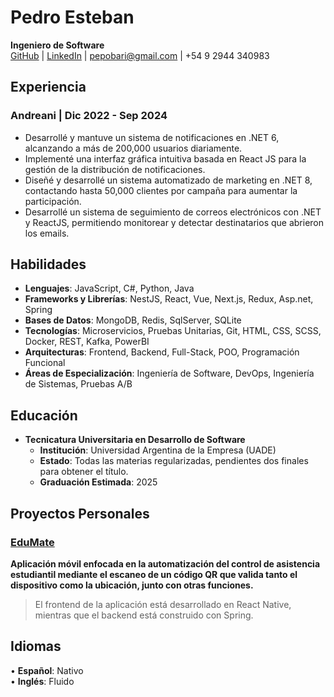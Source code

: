 # Pedro Esteban  
**Ingeniero de Software**  
[GitHub](https://github.com/pepuwu) | [LinkedIn](https://www.linkedin.com/in/pedro-esteban/) | [pepobari@gmail.com](mailto:pepobari@gmail.com) | +54 9 2944 340983  

## Experiencia  

### Andreani | Dic 2022 - Sep 2024  
- Desarrollé y mantuve un sistema de notificaciones en .NET 6, alcanzando a más de 200,000 usuarios diariamente.  
- Implementé una interfaz gráfica intuitiva basada en React JS para la gestión de la distribución de notificaciones.  
- Diseñé y desarrollé un sistema automatizado de marketing en .NET 8, contactando hasta 50,000 clientes por campaña para aumentar la participación.  
- Desarrollé un sistema de seguimiento de correos electrónicos con .NET y ReactJS, permitiendo monitorear y detectar destinatarios que abrieron los emails.  

## Habilidades  

- **Lenguajes**: JavaScript, C#, Python, Java  
- **Frameworks y Librerías**: NestJS, React, Vue, Next.js, Redux, Asp.net, Spring  
- **Bases de Datos**: MongoDB, Redis, SqlServer, SQLite  
- **Tecnologías**: Microservicios, Pruebas Unitarias, Git, HTML, CSS, SCSS, Docker, REST, Kafka, PowerBI  
- **Arquitecturas**: Frontend, Backend, Full-Stack, POO, Programación Funcional  
- **Áreas de Especialización**: Ingeniería de Software, DevOps, Ingeniería de Sistemas, Pruebas A/B  

## Educación  
- **Tecnicatura Universitaria en Desarrollo de Software**  
  - **Institución**: Universidad Argentina de la Empresa (UADE)  
  - **Estado**: Todas las materias regularizadas, pendientes dos finales para obtener el título.  
  - **Graduación Estimada**: 2025  

## Proyectos Personales  

### [EduMate](https://github.com/pepuwu/eduMATE)  

**Aplicación móvil enfocada en la automatización del control de asistencia estudiantil mediante el escaneo de un código QR que valida tanto el dispositivo como la ubicación, junto con otras funciones.**  

> El frontend de la aplicación está desarrollado en React Native, mientras que el backend está construido con Spring.  

## Idiomas  

• **Español**: Nativo  
• **Inglés**: Fluido  
